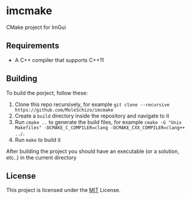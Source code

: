 # imcmake

CMake project for ImGui

## Requirements
- A C++ compiler that supports C++11

## Building

To build the porject, follow these:

1. Clone this repo recursively, for example `git clone --recursive https://github.com/MoleSchizo/imcmake`
2. Create a `build` directory inside the repository and navigate to it
3. Run `cmake ..` to generate the build files, for example `cmake -G "Unix Makefiles" -DCMAKE_C_COMPILER=clang -DCMAKE_CXX_COMPILER=clang++ ../`.
4. Run `make` to build it 

After building the project you should have an executable (or a solution, etc..) in the current directory

## License 
This project is licensed under the [MIT](LICENSE) License.
